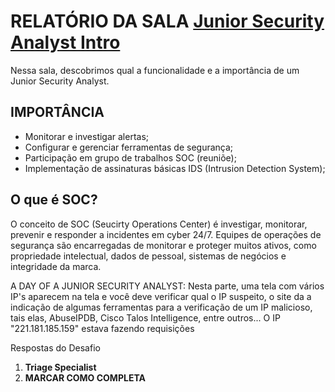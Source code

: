# RELATÓRIO DA SALA [Junior Security Analyst Intro](https://tryhackme.com/r/room/jrsecanalystintrouxo)
Nessa sala, descobrimos qual a funcionalidade e a importância de um Junior Security Analyst.


## IMPORTÂNCIA

* Monitorar e investigar alertas;
* Configurar e gerenciar ferramentas de segurança;
* Participação em grupo de trabalhos SOC (reuniõe);
* Implementação de assinaturas básicas IDS (Intrusion Detection System);

## O que é SOC?
O conceito de SOC (Seucirty Operations Center) é investigar, monitorar, prevenir e responder a incidentes em cyber 24/7.
Equipes de operações de segurança são encarregadas de monitorar e proteger muitos ativos, como propriedade intelectual, dados de pessoal, sistemas de negócios e integridade da marca. 

A DAY OF A JUNIOR SECURITY ANALYST:
Nesta parte, uma tela com vários IP's aparecem na tela e você deve verificar qual o IP suspeito, o site da a indicação de algumas ferramentas para a verificação de um IP malicioso, tais elas, AbuseIPDB, Cisco Talos Intelligence, entre outros...
O IP "221.181.185.159" estava fazendo requisições 





<summary>Respostas do Desafio</summary>

1.  **Triage Specialist**
2.  **MARCAR COMO COMPLETA**
</details>

